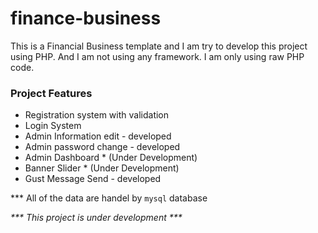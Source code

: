 # finance-business

<p>This is a Financial Business template and I am try to develop this project using PHP. And I am not using any framework. I am only using raw PHP code.</p>

<h3>Project Features</h3>

<ul>
    <li>Registration system with validation</li>
    <li>Login System</li>
    <li>Admin Information edit - developed</li>
    <li>Admin password change - developed</li>
    <li>Admin Dashboard * (Under Development)</li>
    <li>Banner Slider * (Under Development)</li>
    <li>Gust Message Send - developed</li>
</ul>

<p>*** All of the data are handel by <code>mysql</code> database</p>

<p><i>*** This project is under development ***</i></p>
